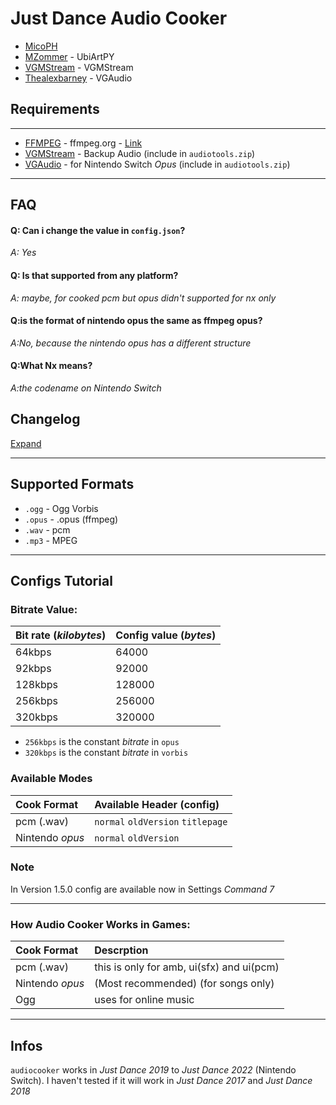 # **Just Dance Audio Cooker**
- [MicoPH](https://github.com/MicoPH/)
- [MZommer](https://github.com/MZommer) - UbiArtPY
- [VGMStream](https://github.com/vgmstream) - VGMStream
- [Thealexbarney](https://github.com/Thealexbarney) - VGAudio
## Requirements

---
- [FFMPEG](https://ffmpeg.org) -  ffmpeg.org - [Link](https://ffmpeg.org)
- [VGMStream](https://github.com/vgmstream/vgmstream) - Backup Audio (include in `audiotools.zip`)
- [VGAudio](https://github.com/Thealexbarney/VGAudio) - for Nintendo Switch _Opus_ (include in `audiotools.zip`) 

---

## FAQ

#### Q: Can i change the value in `config.json`?

_A: Yes_

#### Q: Is that supported from any platform?

_A: maybe, for cooked pcm but opus didn't supported for nx only_

#### Q:is the format of nintendo opus the same as ffmpeg opus?

_A:No, because the nintendo opus has a different structure_

#### Q:What Nx means?

_A:the codename on Nintendo Switch_


## Changelog

[Expand](https://github.com/MicoPH/Just-Dance-Nx-Audio-Cooker/blob/main/changelog.md)

---
## Supported Formats
- `.ogg` - Ogg Vorbis
- `.opus` - .opus (ffmpeg)
- `.wav` - pcm
- `.mp3` - MPEG

---

## Configs Tutorial
### Bitrate Value:
| Bit rate (_kilobytes_) | Config value (_bytes_)|
| :-----| :----------------- |
|64kbps | 64000
|92kbps | 92000
|128kbps | 128000
|256kbps | 256000 
|320kbps | 320000

- `256kbps` is the constant _bitrate_ in `opus`
- `320kbps` is the constant _bitrate_ in `vorbis`


### Available Modes
|Cook Format| Available Header (config)|
|:-----|:------|
|pcm (.wav) | `normal` `oldVersion` `titlepage`|
|Nintendo _opus_ | `normal` `oldVersion`|

### Note
In Version 1.5.0 config are available now in Settings _Command 7_

---
### How Audio Cooker Works in Games:
|Cook Format| Descrption|
|:------|:-----|
|pcm (.wav)|this is only for amb, ui(sfx) and ui(pcm)|
|Nintendo _opus_|(Most recommended) (for songs only)|
|Ogg|uses for online music|

----
## Infos
`audiocooker` works in _Just Dance 2019_ to _Just Dance 2022_ (Nintendo Switch). I haven't tested if it will work in _Just Dance 2017_ and _Just Dance 2018_
